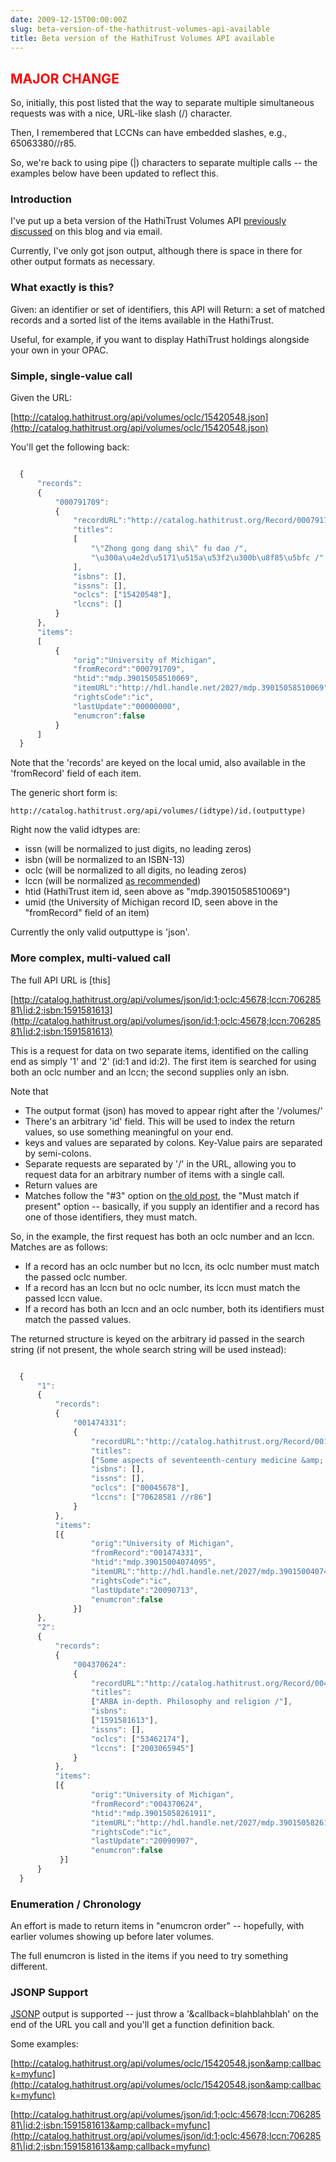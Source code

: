 ```yaml
---
date: 2009-12-15T00:00:00Z
slug: beta-version-of-the-hathitrust-volumes-api-available
title: Beta version of the HathiTrust Volumes API available
---
```


## <span style="color: red">MAJOR CHANGE</span>

So, initially, this post listed that the way to separate multiple simultaneous requests was with a nice, URL-like slash (/) character.

Then, I remembered that LCCNs can have embedded slashes, e.g., 65063380//r85.

So, we're back to using pipe (\|) characters to separate multiple calls -- the examples below have been updated to reflect this.


### Introduction

I've put up a beta version of the HathiTrust Volumes API [previously discussed](http://robotlibrarian.billdueber.com/thinking-through-a-simple-api-for-hathitrust-item-metadata/) on this blog and via email.

Currently, I've only got json output, although there is space in there for other output formats as necessary.

### What exactly is this?

Given: an identifier or set of identifiers, this API will
Return: a set of matched records and a sorted list of the items available in the HathiTrust.

Useful, for example, if you want to display HathiTrust holdings alongside your own in your OPAC.


### Simple, single-value call

Given the URL:

[http://catalog.hathitrust.org/api/volumes/oclc/15420548.json](http://catalog.hathitrust.org/api/volumes/oclc/15420548.json)

You'll get the following back:


~~~javascript

  {
      "records":
      {
          "000791709":
          {
              "recordURL":"http://catalog.hathitrust.org/Record/000791709",
              "titles":
              [
                  "\"Zhong gong dang shi\" fu dao /",
                  "\u300a\u4e2d\u5171\u515a\u53f2\u300b\u8f85\u5bfc /"
              ],
              "isbns": [],
              "issns": [],
              "oclcs": ["15420548"],
              "lccns": []
          }
      },
      "items":
      [
          {
              "orig":"University of Michigan",
              "fromRecord":"000791709",
              "htid":"mdp.39015058510069",
              "itemURL":"http://hdl.handle.net/2027/mdp.39015058510069",
              "rightsCode":"ic",
              "lastUpdate":"00000000",
              "enumcron":false
          }
      ]
  }  

~~~

Note that the 'records' are keyed on the local umid, also available in the 'fromRecord' field of each item.

The generic short form is:

    http://catalog.hathitrust.org/api/volumes/(idtype)/id.(outputtype)

Right now the valid idtypes are:

  * issn (will be normalized to just digits, no leading zeros)
  * isbn (will be normalized to an ISBN-13)
  * oclc (will be normalized to all digits, no leading zeros)
  * lccn (will be normalized [as recommended](http://www.loc.gov/marc/lccn-namespace.html#syntax))
  * htid (HathiTrust item id, seen above as "mdp.39015058510069")
  * umid (the University of Michigan record ID, seen above in the "fromRecord" field of an item)

Currently the only valid outputtype is 'json'.


### More complex, multi-valued call

The full API URL is [this]

[http://catalog.hathitrust.org/api/volumes/json/id:1;oclc:45678;lccn:70628581\|id:2;isbn:1591581613](http://catalog.hathitrust.org/api/volumes/json/id:1;oclc:45678;lccn:70628581\|id:2;isbn:1591581613)

This is a request for data on two separate items, identified on the calling end as simply '1' and '2' (id:1 and id:2). The first item is searched for using both an oclc number and an lccn; the second supplies only an isbn.

Note that

  * The output format (json) has moved to appear right after the '/volumes/'
  * There's an arbitrary 'id' field. This will be used to index the return values, so use something meaningful on your end.
  * keys and values are separated by colons. Key-Value pairs are separated by semi-colons.
  * Separate requests are separated by '/' in the URL, allowing you to request data for an arbitrary number of items with a single call.
  * Return values are
  * Matches follow the "#3" option on [the old post](http://robotlibrarian.billdueber.com/thinking-through-a-simple-api-for-hathitrust-item-metadata/), the
   "Must match if present" option -- basically, if you supply an identifier and a record has one of those identifiers, they must match.

So, in the example, the first request has both an oclc number and an lccn. Matches are as follows:

  * If a record has an oclc number but no lccn, its oclc number must match the passed oclc number.
  * If a record has an lccn but no oclc number, its lccn must match the passed lccn value.
  * If a record has both an lccn and an oclc number, both its identifiers must match the passed values.

The returned structure is keyed on the arbitrary id passed in the search string (if not present, the whole search string will be used instead):


~~~javascript

  {
      "1":
      {
          "records":
          {
              "001474331":
              {
                  "recordURL":"http://catalog.hathitrust.org/Record/001474331",
                  "titles":
                  ["Some aspects of seventeenth-century medicine &amp; science; papers read at a Clark Library seminar, October 12, 1968"],
                  "isbns": [],
                  "issns": [],
                  "oclcs": ["00045678"],
                  "lccns": ["70628581 //r86"]
              }
          },
          "items":
          [{
                  "orig":"University of Michigan",
                  "fromRecord":"001474331",
                  "htid":"mdp.39015004074095",
                  "itemURL":"http://hdl.handle.net/2027/mdp.39015004074095",
                  "rightsCode":"ic",
                  "lastUpdate":"20090713",
                  "enumcron":false
              }]
      },
      "2":
      {
          "records":
          {
              "004370624":
              {
                  "recordURL":"http://catalog.hathitrust.org/Record/004370624",
                  "titles":
                  ["ARBA in-depth. Philosophy and religion /"],
                  "isbns":
                  ["1591581613"],
                  "issns": [],
                  "oclcs": ["53462174"],
                  "lccns": ["2003065945"]
              }
          },
          "items":
          [{
                  "orig":"University of Michigan",
                  "fromRecord":"004370624",
                  "htid":"mdp.39015058261911",
                  "itemURL":"http://hdl.handle.net/2027/mdp.39015058261911",
                  "rightsCode":"ic",
                  "lastUpdate":"20090907",
                  "enumcron":false
           }]
      }
  }

~~~


### Enumeration / Chronology

An effort is made to return items in "enumcron order" -- hopefully, with earlier volumes showing up before later volumes.

The full enumcron is listed in the items if you need to try something different.

### JSONP Support

[JSONP](http://niryariv.wordpress.com/2009/05/05/jsonp-quickly/) output is supported -- just throw a '&amp;callback=blahblahblah' on the end of the URL you call and you'll get a function definition back.

Some examples:

[http://catalog.hathitrust.org/api/volumes/oclc/15420548.json&amp;callback=myfunc](http://catalog.hathitrust.org/api/volumes/oclc/15420548.json&amp;callback=myfunc)


[http://catalog.hathitrust.org/api/volumes/json/id:1;oclc:45678;lccn:70628581\|id:2;isbn:1591581613&amp;callback=myfunc](http://catalog.hathitrust.org/api/volumes/json/id:1;oclc:45678;lccn:70628581\|id:2;isbn:1591581613&amp;callback=myfunc)

